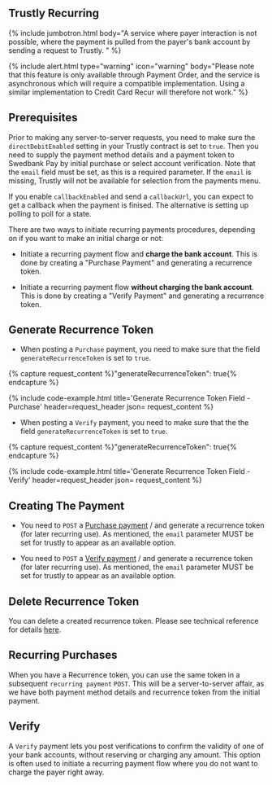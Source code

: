 ## Trustly Recurring

{% include jumbotron.html body="A service where payer interaction is not possible, where the payment is pulled from the payer's bank account by sending a request to Trustly. " %}

{% include alert.html type="warning" icon="warning" body="Please note that this feature is only available through Payment Order, and the service is asynchronous which will require a compatible implementation. Using a similar implementation to Credit Card Recur will therefore not work." %}

## Prerequisites

Prior to making any server-to-server requests, you need to make sure the
`directDebitEnabled` setting in your Trustly contract is set to `true`. Then you
need to supply the payment method details and a payment token to Swedbank
Pay by initial purchase or select account verification. Note that the `email`
field must be set, as this is a required parameter. If the `email` is missing,
Trustly will not be available for selection from the payments menu.

If you enable `callbackEnabled` and send a `callbackUrl`, you can expect to get
a callback when the payment is finised. The alternative is setting up polling to
poll for a state.

There are two ways to initiate recurring payments procedures, depending on if
you want to make an initial charge or not:

*   Initiate a recurring payment flow and **charge the bank account**. This is
    done by creating a "Purchase Payment" and generating a recurrence token.

*   Initiate a recurring payment flow **without charging the bank account**.
    This is done by creating a "Verify Payment" and generating a recurrence
    token.

## Generate Recurrence Token

*   When posting a `Purchase` payment, you need to make sure that the field
    `generateRecurrenceToken` is set to `true`.

{% capture request_content %}"generateRecurrenceToken": true{% endcapture %}

{% include code-example.html
    title='Generate Recurrence Token Field - Purchase'
    header=request_header
    json= request_content
    %}

*   When posting a `Verify` payment, you need to make sure that the the field
    `generateRecurrenceToken` is set to `true`.

{% capture request_content %}"generateRecurrenceToken": true{% endcapture %}

{% include code-example.html
    title='Generate Recurrence Token Field - Verify'
    header=request_header
    json= request_content
    %}

## Creating The Payment

*   You need to `POST` a [Purchase payment][trustly-paymentorder-create] / and
    generate a recurrence token (for later recurring use). As mentioned, the
    `email` parameter MUST be set for trustly to appear as an available option.

*   You need to `POST` a [Verify payment][trustly-paymentorder-create] / and
    generate a recurrence token (for later recurring use). As mentioned, the
    `email` parameter MUST be set for trustly to appear as an available option.

## Delete Recurrence Token

You can delete a created recurrence token. Please see technical reference for
details [here][trustly-remove-payment-token].

## Recurring Purchases

When you have a Recurrence token, you can use the same token in a subsequent
`recurring payment` `POST`. This will be a server-to-server affair, as we have
both payment method details and recurrence token from the initial payment.

## Verify

A `Verify` payment lets you post verifications to confirm the validity of one of
your bank accounts, without reserving or charging any amount. This option is
often used to initiate a recurring payment flow where you do not want to charge
the payer right away.

<!--lint disable final-definition -->

[trustly-remove-payment-token]: /old-implementations/payment-menu-v2/features/optional/delete-token
[trustly-paymentorder-create]: /old-implementations/payment-menu-v2/payment-order
